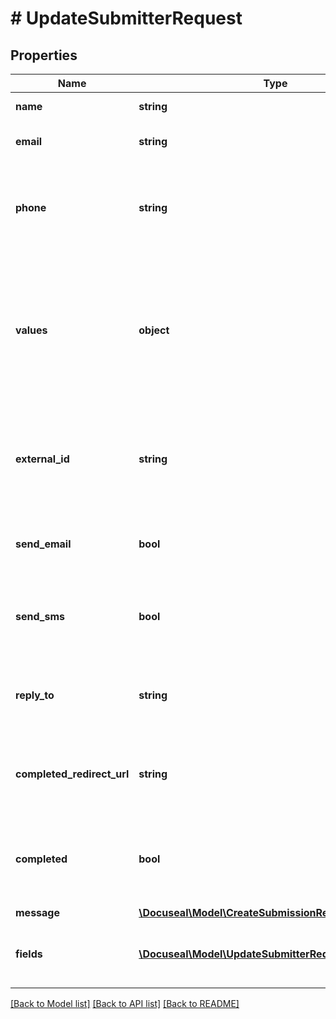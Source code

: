 # # UpdateSubmitterRequest

## Properties

Name | Type | Description | Notes
------------ | ------------- | ------------- | -------------
**name** | **string** | The name of the submitter. | [optional]
**email** | **string** | The email address of the submitter. | [optional]
**phone** | **string** | The phone number of the submitter, formatted according to the E.164 standard. | [optional]
**values** | **object** | An object with pre-filled values for the submission. Use field names for keys of the object. For more configurations see &#x60;fields&#x60; param. | [optional]
**external_id** | **string** | Your application-specific unique string key to identify this submitter within your app. | [optional]
**send_email** | **bool** | Set &#x60;true&#x60; to re-send signature request emails. | [optional]
**send_sms** | **bool** | Set &#x60;true&#x60; to re-send signature request via phone number SMS. | [optional] [default to false]
**reply_to** | **string** | Specify Reply-To address to use in the notification emails. | [optional]
**completed_redirect_url** | **string** | Submitter specific URL to redirect to after the submission completion. | [optional]
**completed** | **bool** | Pass &#x60;true&#x60; to mark submitter as completed and auto-signed via API. | [optional]
**message** | [**\Docuseal\Model\CreateSubmissionRequestMessage**](CreateSubmissionRequestMessage.md) |  | [optional]
**fields** | [**\Docuseal\Model\UpdateSubmitterRequestFieldsInner[]**](UpdateSubmitterRequestFieldsInner.md) | A list of configurations for template document form fields. | [optional]

[[Back to Model list]](../../README.md#models) [[Back to API list]](../../README.md#endpoints) [[Back to README]](../../README.md)

